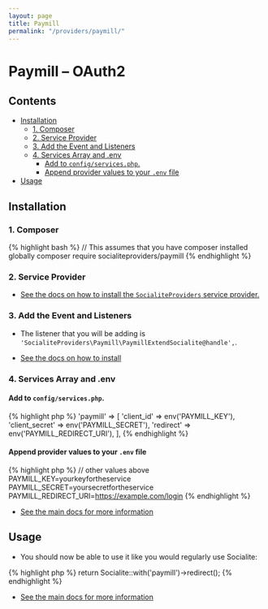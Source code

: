 ```yaml
---
layout: page
title: Paymill
permalink: "/providers/paymill/"
---
```

# Paymill – OAuth2

## Contents

- [Installation](#installation)
  - [1. Composer](#1-composer)
  - [2. Service Provider](#2-service-provider)
  - [3. Add the Event and Listeners](#3-add-the-event-and-listeners)
  - [4. Services Array and .env](#4-services-array-and-env)
    - [Add to `config/services.php`.](#add-to-configservicesphp)
    - [Append provider values to your `.env` file](#append-provider-values-to-your-env-file)
- [Usage](#usage)


## Installation

### 1. Composer

{% highlight bash %}
// This assumes that you have composer installed globally
composer require socialiteproviders/paymill
{% endhighlight %}

### 2. Service Provider

* [See the docs on how to install the `SocialiteProviders` service provider.](https://github.com/SocialiteProviders/Manager#2-service-provider)


### 3. Add the Event and Listeners

* The listener that you will be adding is `'SocialiteProviders\Paymill\PaymillExtendSocialite@handle',`.

* [See the docs on how to install](https://github.com/SocialiteProviders/Manager#3-add-the-event-and-listeners)

### 4. Services Array and .env

#### Add to `config/services.php`.

{% highlight php %}
'paymill' => [
    'client_id' => env('PAYMILL_KEY'),
    'client_secret' => env('PAYMILL_SECRET'),
    'redirect' => env('PAYMILL_REDIRECT_URI'),
],
{% endhighlight %}

#### Append provider values to your `.env` file

{% highlight php %}
// other values above
PAYMILL_KEY=yourkeyfortheservice
PAYMILL_SECRET=yoursecretfortheservice
PAYMILL_REDIRECT_URI=https://example.com/login
{% endhighlight %}

* [See the main docs for more information](https://github.com/SocialiteProviders/Manager#4-services-array-and-env)


## Usage

* You should now be able to use it like you would regularly use Socialite:

{% highlight php %}
return Socialite::with('paymill')->redirect();
{% endhighlight %}

* [See the main docs for more information](https://github.com/SocialiteProviders/Manager#usage)
